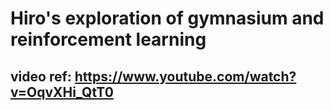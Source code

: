 # Hiro's exploration of gymnasium and reinforcement learning
## video ref: https://www.youtube.com/watch?v=OqvXHi_QtT0
